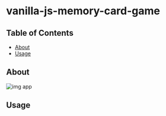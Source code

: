 # vanilla-js-memory-card-game


## Table of Contents

- [About](#about)
- [Usage](#usage)
  
## About <a name = "about"></a>

![img app](http://test-developer.ru/preview/memory-card-game.png)

## Usage <a name = "usage"></a>
